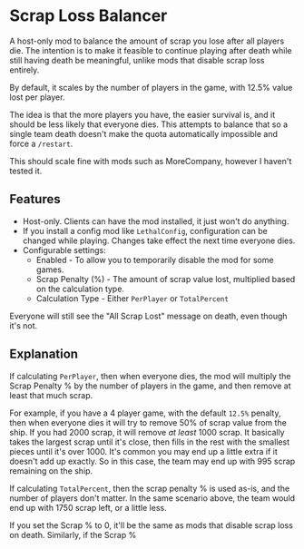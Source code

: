 # Scrap Loss Balancer

A host-only mod to balance the amount of scrap you lose after all players die. The intention is to make it feasible to continue playing after death while still having death be meaningful, unlike mods that disable scrap loss entirely.

By default, it scales by the number of players in the game, with 12.5% value lost per player.

The idea is that the more players you have, the easier survival is, and it should be less likely that everyone dies. This attempts to balance that so a single team death doesn't make the quota automatically impossible and force a `/restart`.

This should scale fine with mods such as MoreCompany, however I haven't tested it.

## Features

* Host-only. Clients can have the mod installed, it just won't do anything.
* If you install a config mod like `LethalConfig`, configuration can be changed while playing. Changes take effect the next time everyone dies.
* Configurable settings:
    * Enabled - To allow you to temporarily disable the mod for some games.
    * Scrap Penalty (%) - The amount of scrap value lost, multiplied based on the calculation type.
    * Calculation Type - Either `PerPlayer` or `TotalPercent`

Everyone will still see the "All Scrap Lost" message on death, even though it's not.

## Explanation

If calculating `PerPlayer`, then when everyone dies, the mod will multiply the Scrap Penalty % by the number of players in the game, and then remove at least that much scrap.

For example, if you have a 4 player game, with the default `12.5%` penalty, then when everyone dies it will try to remove 50% of scrap value from the ship. If you had 2000 scrap, it will remove *at least* 1000 scrap. It basically takes the largest scrap until it's close, then fills in the rest with the smallest pieces until it's over 1000. It's common you may end up a little extra if it doesn't add up exactly. So in this case, the team may end up with 995 scrap remaining on the ship.

If calculating `TotalPercent`, then the scrap penalty % is used as-is, and the number of players don't matter. In the same scenario above, the team would end up with 1750 scrap left, or a little less.

If you set the Scrap % to 0, it'll be the same as mods that disable scrap loss on death. Similarly, if the Scrap % 